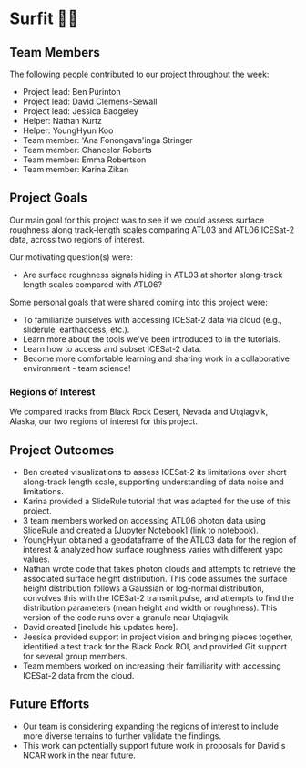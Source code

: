 # Surfit 🏄‍♂️

## Team Members

The following people contributed to our project throughout the week:
* Project lead: Ben Purinton
* Project lead: David Clemens-Sewall
* Project lead: Jessica Badgeley
* Helper: Nathan Kurtz
* Helper: YoungHyun Koo
* Team member: 'Ana Fonongava'inga Stringer
* Team member: Chancelor Roberts
* Team member: Emma Robertson
* Team member: Karina Zikan
  

## Project Goals
Our main goal for this project was to see if we could assess surface roughness along track-length scales comparing ATL03 and ATL06 ICESat-2 data, across two regions of interest. 

Our motivating question(s) were: 
* Are surface roughness signals hiding in ATL03 at shorter along-track length scales compared with ATL06?

Some personal goals that were shared coming into this project were:
* To familiarize ourselves with accessing ICESat-2 data via cloud (e.g., sliderule, earthaccess, etc.).
* Learn more about the tools we've been introduced to in the tutorials. 
* Learn how to access and subset ICESat-2 data. 
* Become more comfortable learning and sharing work in a collaborative environment - team science! 

### Regions of Interest 
We compared tracks from Black Rock Desert, Nevada and Utqiagvik, Alaska, our two regions of interest for this project. 

## Project Outcomes

* Ben created visualizations to assess ICESat-2 its limitations over short along-track length scale, supporting understanding of data noise and limitations. 
* Karina provided a SlideRule tutorial that was adapted for the use of this project. 
* 3 team members worked on accessing ATL06 photon data using SlideRule and created a [Jupyter Notebook] (link to notebook). 
* YoungHyun obtained a geodataframe of the ATL03 data for the region of interest & analyzed how surface roughness varies with different yapc values. 
* Nathan wrote code that takes photon clouds and attempts to retrieve the associated surface height distribution. This code assumes the surface height distribution follows a Gaussian or log-normal distribution, convolves this with the ICESat-2 transmit pulse, and attempts to find the distribution parameters (mean height and width or roughness). This version of the code runs over a granule near Utqiagvik.
* David created [include his updates here].
* Jessica provided support in project vision and bringing pieces together, identified a test track for the Black Rock ROI, and provided Git support for several group members.
* Team members worked on increasing their familiarity with accessing ICESat-2 data from the cloud. 
  

## Future Efforts
* Our team is considering expanding the regions of interest to include more diverse terrains to further validate the findings.
* This work can potentially support future work in proposals for David's NCAR work in the near future.  



